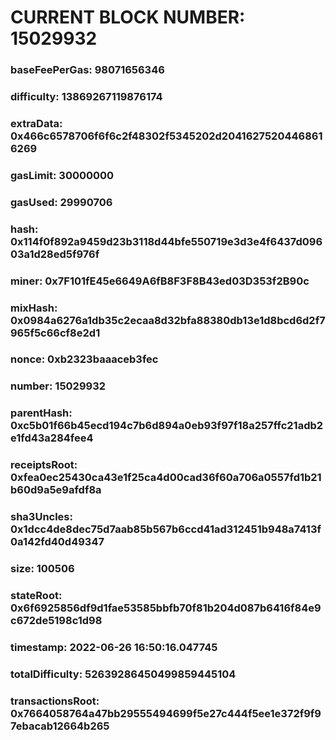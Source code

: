 # CURRENT BLOCK NUMBER: 15029932

### baseFeePerGas: 98071656346
### difficulty: 13869267119876174
### extraData: 0x466c6578706f6f6c2f48302f5345202d20416275204468616269
### gasLimit: 30000000
### gasUsed: 29990706
### hash: 0x114f0f892a9459d23b3118d44bfe550719e3d3e4f6437d09603a1d28ed5f976f
### miner: 0x7F101fE45e6649A6fB8F3F8B43ed03D353f2B90c
### mixHash: 0x0984a6276a1db35c2ecaa8d32bfa88380db13e1d8bcd6d2f7965f5c66cf8e2d1
### nonce: 0xb2323baaaceb3fec
### number: 15029932
### parentHash: 0xc5b01f66b45ecd194c7b6d894a0eb93f97f18a257ffc21adb2e1fd43a284fee4
### receiptsRoot: 0xfea0ec25430ca43e1f25ca4d00cad36f60a706a0557fd1b21b60d9a5e9afdf8a
### sha3Uncles: 0x1dcc4de8dec75d7aab85b567b6ccd41ad312451b948a7413f0a142fd40d49347
### size: 100506
### stateRoot: 0x6f6925856df9d1fae53585bbfb70f81b204d087b6416f84e9c672de5198c1d98
### timestamp: 2022-06-26 16:50:16.047745
### totalDifficulty: 52639286450499859445104
### transactionsRoot: 0x7664058764a47bb29555494699f5e27c444f5ee1e372f9f97ebacab12664b265
